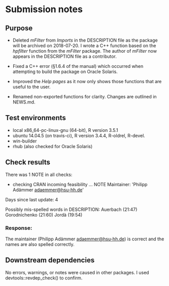 # Submission notes

## Purpose
* Deleted *mFilter* from *Imports* in the DESCRIPTION file as the package will be archived on 2018-07-20. 
  I wrote a C++ function based on the *hpfilter* function from the *mFilter* package.  The author of *mFilter* now appears in the 
  DESCRIPTION file as a contributor.

* Fixed a C++ error (§1.6.4 of the manual) which occurred when attempting to build the package on Oracle Solaris.

* Improved the *Help pages* as it now only shows those functions that are useful to the user.
  
* Renamed non-exported functions for clarity. Changes are outlined in NEWS.md.  
 
## Test environments
* local x86_64-pc-linux-gnu (64-bit), R version 3.5.1
* ubuntu 14.04.5 (on travis-ci),      R version 3.4.4, R-oldrel, R-devel.
* win-builder 
* rhub (also checked for Oracle Solaris)

## Check results
There was 1 NOTE in all checks:
  
* checking CRAN incoming feasibility ... NOTE
Maintainer: 'Philipp Adämmer <adaemmer@hsu-hh.de>'

Days since last update: 4

Possibly mis-spelled words in DESCRIPTION:
  Auerbach (21:47)
  Gorodnichenko (21:60)
  Jordà (19:54)
  
### Response: 
The maintainer (Philipp Adämmer <adaemmer@hsu-hh.de>) is correct and the names 
are also spelled correctly.    

## Downstream dependencies
No errors, warnings, or notes were caused in other packages. I used devtools::revdep_check() to confirm. 
